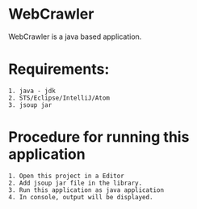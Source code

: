 ﻿# WebCrawler
WebCrawler is a java based application.
# Requirements:
    1. java - jdk
    2. STS/Eclipse/IntelliJ/Atom
    3. jsoup jar
# Procedure for running this application
    1. Open this project in a Editor
    2. Add jsoup jar file in the library.
    3. Run this application as java application
    4. In console, output will be displayed.
